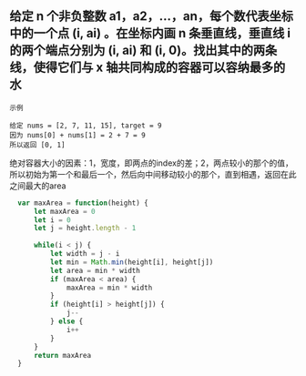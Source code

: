 ## 给定 n 个非负整数 a1，a2，...，an，每个数代表坐标中的一个点 (i, ai) 。在坐标内画 n 条垂直线，垂直线 i 的两个端点分别为 (i, ai) 和 (i, 0)。找出其中的两条线，使得它们与 x 轴共同构成的容器可以容纳最多的水

    示例

    给定 nums = [2, 7, 11, 15], target = 9
    因为 nums[0] + nums[1] = 2 + 7 = 9
    所以返回 [0, 1]

绝对容器大小的因素：1，宽度，即两点的index的差；2，两点较小的那个的值，所以初始为第一个和最后一个，然后向中间移动较小的那个，直到相遇，返回在此之间最大的area

```js
  var maxArea = function(height) {
      let maxArea = 0
      let i = 0
      let j = height.length - 1
      
      while(i < j) {
          let width = j - i
          let min = Math.min(height[i], height[j])
          let area = min * width
          if (maxArea < area) {
              maxArea = min * width
          }
          if (height[i] > height[j]) {
              j--
          } else {
              i++
          }
      }
      return maxArea
  }
```